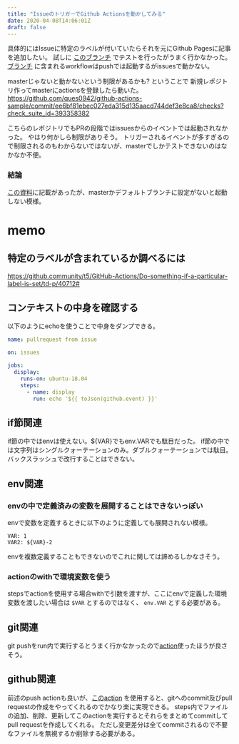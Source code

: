 ```yaml
---
title: "IssueのトリガーでGithub Actionsを動かしてみる"
date: 2020-04-08T14:06:01Z
draft: false
---
```

具体的にはIssueに特定のラベルが付いていたらそれを元にGithub Pagesに記事を追加したい。
試しに [このブランチ](https://github.com/ques0942/ques0942.github.io/pull/8) でテストを行ったがうまく行かなかった。
[ブランチ](https://github.com/ques0942/ques0942.github.io/pull/8) に含まれるworkflowはpushでは起動するがissuesで動かない。

masterじゃないと動かないという制限があるかも? ということで
新規レポジトリ作ってmasterにactionsを登録したら動いた。
https://github.com/ques0942/github-actions-sample/commit/ee6bf81ebec027eda315d135aacd744def3e8ca8/checks?check_suite_id=393358382

こちらのレポジトリでもPRの段階ではissuesからのイベントでは起動されなかった。
やはり何かしら制限がありそう。
トリガーされるイベントが多すぎるので制限されるのもわからないではないが、masterでしかテストできないのはなかなか不便。

### 結論
[この資料](https://help.github.com/ja/actions/reference/events-that-trigger-workflows)に記載があったが、masterかデフォルトブランチに設定がないと起動しない模様。

# memo
## 特定のラベルが含まれているか調べるには
https://github.community/t5/GitHub-Actions/Do-something-if-a-particular-label-is-set/td-p/40712#

## コンテキストの中身を確認する
以下のようにechoを使うことで中身をダンプできる。

```yaml
name: pullrequest from issue

on: issues

jobs:
  display:
    runs-on: ubuntu-18.04
    steps:
      - name: display
        run: echo '${{ toJson(github.event) }}'
```

## if節関連
if節の中ではenvは使えない。${VAR}でもenv.VARでも駄目だった。
if節の中では文字列はシングルクォーテーションのみ。ダブルクォーテーションでは駄目。
バックスラッシュで改行することはできない。

## env関連
### envの中で定義済みの変数を展開することはできないっぽい
envで変数を定義するときに以下のように定義しても展開されない模様。

```
VAR: 1
VAR2: ${VAR}-2
```
envを複数定義することもできないのでこれに関しては諦めるしかなさそう。

### actionのwithで環境変数を使う
stepsでactionを使用する場合withで引数を渡すが、ここにenvで定義した環境変数を渡したい場合は `$VAR` とするのではなく、 `env.VAR` とする必要がある。

## git関連
git pushをrun内で実行するとうまく行かなかったので[action](https://github.com/ad-m/github-push-action)使ったほうが良さそう。

## github関連
前述のpush actionも良いが、[このaction](https://github.com/peter-evans/create-pull-request) を使用すると、gitへのcommit及びpull requestの作成をやってくれるのでかなり楽に実現できる。
steps内でファイルの追加、削除、更新してこのactionを実行するとそれらをまとめてcommitしてpull requestを作成してくれる。
ただし変更差分は全てcommitされるので不要なファイルを無視するか削除する必要がある。
